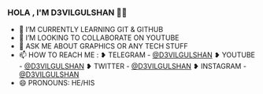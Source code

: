 ### HOLA , I'M D3VILGULSHAN 👋👋


- 🌱 I’M CURRENTLY LEARNING GIT & GITHUB
- 👯 I’M LOOKING TO COLLABORATE ON YOUTUBE
- 💬 ASK ME ABOUT GRAPHICS OR ANY TECH STUFF
- 📫 HOW TO REACH ME  : 
       ❥︎ TELEGRAM  - [@D3VILGULSHAN](https://t.me/d3vilgulshan)
       ❥︎ YOUTUBE  - [@D3VILGULSHAN](https://YouTube.com/d3vilgulshan)
       ❥︎ TWITTER  - [@D3VILGULSHAN](https://Twitter.com/d3vilgulshan)
       ❥︎ INSTAGRAM  - [@D3VILGULSHAN](https://instagram.com/d3vilgulshan)
- 😄 PRONOUNS: HE/HIS
